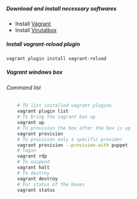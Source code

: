 ##### Download and install necessary softwares
- Install [Vagrant](https://www.vagrantup.com/)
- Install [Virutalbox](https://www.virtualbox.org/)

##### Install vagrant-reload plugin

```sh
vagrant plugin install vagrant-reload
```

##### Vagrant windows box

######  Command list

```sh
    # TO list installed vagrant plugins
	vagrant plugin list
	# To bring the vagrant box up
	vagrant up
	# To provision the box after the box is up
	vagrant provision
	# To provision only a specific provider
	vagrant provision --provision-with puppet
	# login
	vagrant rdp
	# To suspend
	vagrant halt
	# To destroy 
	vagrant destroy
	# For status of the boxes
	vagrant status
```

